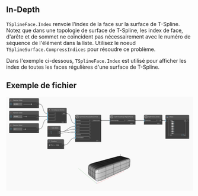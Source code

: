 ## In-Depth
`TSplineFace.Index` renvoie l'index de la face sur la surface de T-Spline. Notez que dans une topologie de surface de T-Spline, les index de face, d'arête et de sommet ne coïncident pas nécessairement avec le numéro de séquence de l'élément dans la liste. Utilisez le noeud `TSplineSurface.CompressIndices` pour résoudre ce problème.

Dans l'exemple ci-dessous, `TSplineFace.Index` est utilisé pour afficher les index de toutes les faces régulières d'une surface de T-Spline.

## Exemple de fichier

![Example](./Autodesk.DesignScript.Geometry.TSpline.TSplineFace.Index_img.jpg)
